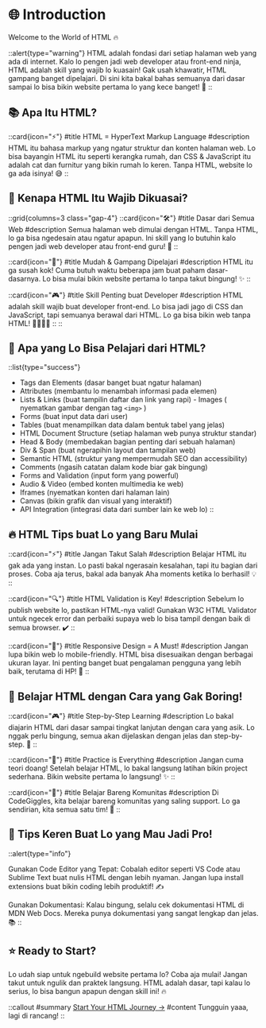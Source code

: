 # 🌐 Introduction

Welcome to the World of HTML 🔥

::alert{type="warning"}
HTML adalah fondasi dari setiap halaman web yang ada di internet. Kalo lo pengen jadi web developer atau front-end ninja, HTML adalah skill yang wajib lo kuasain! Gak usah khawatir, HTML gampang banget dipelajari. Di sini kita bakal bahas semuanya dari dasar sampai lo bisa bikin website pertama lo yang kece banget! 🌟
::

## 📚 Apa Itu HTML?

::card{icon="⚡"} 
#title
HTML = HyperText Markup Language 
#description
HTML itu bahasa markup yang ngatur struktur dan konten halaman web. Lo bisa bayangin HTML itu seperti kerangka rumah, dan CSS & JavaScript itu adalah cat dan furnitur yang bikin rumah lo keren. Tanpa HTML, website lo ga ada isinya! 😅 
::

## 🎯 Kenapa HTML Itu Wajib Dikuasai?

::grid{columns=3 class="gap-4"}
::card{icon="🛠️"} 
#title
Dasar dari Semua Web 
#description
Semua halaman web dimulai dengan HTML. Tanpa HTML, lo ga bisa ngedesain atau ngatur apapun. Ini skill yang lo butuhin kalo pengen jadi web developer atau front-end guru! 🚀 
::

::card{icon="🔧"}
#title
Mudah & Gampang Dipelajari
#description HTML itu ga susah kok! Cuma butuh waktu beberapa jam buat paham dasar-dasarnya. Lo bisa mulai bikin website pertama lo tanpa takut bingung! ✨ 
::

::card{icon="🎮"}
#title
Skill Penting buat Developer
#description
HTML adalah skill wajib buat developer front-end. Lo bisa jadi jago di CSS dan JavaScript, tapi semuanya berawal dari HTML. Lo ga bisa bikin web tanpa HTML! 👨‍💻👩‍💻
::
::

## 🔑 Apa yang Lo Bisa Pelajari dari HTML?

::list{type="success"} 
- Tags dan Elements (dasar banget buat ngatur halaman) 
- Attributes (membantu lo menambah informasi pada elemen) 
- Lists & Links (buat tampilin daftar dan link yang rapi) - Images ( nyematkan gambar dengan tag `<img>` ) 
- Forms (buat input data dari user)
- Tables (buat menampilkan data dalam bentuk tabel yang jelas) 
- HTML Document Structure (setiap halaman web punya struktur standar) 
- Head & Body (membedakan bagian penting dari sebuah halaman) 
- Div & Span (buat ngerapihin layout dan tampilan web) 
- Semantic HTML (struktur yang mempermudah SEO dan accessibility) 
- Comments (ngasih catatan dalam kode biar gak bingung)
- Forms and Validation (input form yang powerful) 
- Audio & Video (embed konten multimedia ke web) 
- Iframes (nyematkan konten dari halaman lain) 
- Canvas (bikin grafik dan visual yang interaktif) 
- API Integration (integrasi data dari sumber lain ke web lo) 
::

## 🔥 HTML Tips buat Lo yang Baru Mulai

::card{icon="⚡"} 
#title 
Jangan Takut Salah 
#description 
Belajar HTML itu gak ada yang instan. Lo pasti bakal ngerasain kesalahan, tapi itu bagian dari proses. Coba aja terus, bakal ada banyak Aha moments ketika lo berhasil! 💡 
::

::card{icon="🔍"} 
#title
HTML Validation is Key!
#description 
Sebelum lo publish website lo, pastikan HTML-nya valid! Gunakan W3C HTML Validator untuk ngecek error dan perbaiki supaya web lo bisa tampil dengan baik di semua browser. ✔️ 
::

::card{icon="📱"} 
#title 
Responsive Design = A Must! 
#description 
Jangan lupa bikin web lo mobile-friendly. HTML bisa disesuaikan dengan berbagai ukuran layar. Ini penting banget buat pengalaman pengguna yang lebih baik, terutama di HP! 📱 
::

## 🎯 Belajar HTML dengan Cara yang Gak Boring!


::card{icon="🎮"} 
#title 
Step-by-Step Learning 
#description 
Lo bakal diajarin HTML dari dasar sampai tingkat lanjutan dengan cara yang asik. Lo nggak perlu bingung, semua akan dijelaskan dengan jelas dan step-by-step. 📝 
::

::card{icon="🎯"} 
#title 
Practice is Everything 
#description 
Jangan cuma teori doang! Setelah belajar HTML, lo bakal langsung latihan bikin project sederhana. Bikin website pertama lo langsung! ✨ 
::

::card{icon="💬"} 
#title 
Belajar Bareng Komunitas 
#description 
Di CodeGiggles, kita belajar bareng komunitas yang saling support. Lo ga sendirian, kita semua satu tim! 💪 
::

## 🚀 Tips Keren Buat Lo yang Mau Jadi Pro!

::alert{type="info"}

Gunakan Code Editor yang Tepat: Cobalah editor seperti VS Code atau Sublime Text buat nulis HTML dengan lebih nyaman. Jangan lupa install extensions buat bikin coding lebih produktif! ✍️

Gunakan Dokumentasi: Kalau bingung, selalu cek dokumentasi HTML di MDN Web Docs. Mereka punya dokumentasi yang sangat lengkap dan jelas. 📚 
::


## ⭐ Ready to Start?

Lo udah siap untuk ngebuild website pertama lo? Coba aja mulai! Jangan takut untuk ngulik dan praktek langsung. HTML adalah dasar, tapi kalau lo serius, lo bisa bangun apapun dengan skill ini! 🔥

::callout
#summary
[Start Your HTML Journey →](#) 
#content
Tungguin yaaa, lagi di rancang!
::
